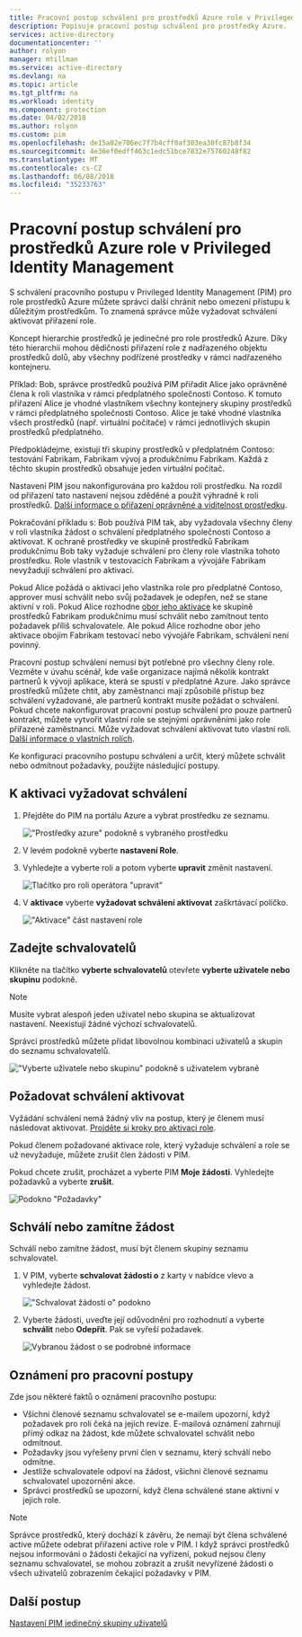 ```yaml
---
title: Pracovní postup schválení pro prostředků Azure role v Privileged Identity managementu | Microsoft Docs
description: Popisuje pracovní postup schválení pro prostředky Azure.
services: active-directory
documentationcenter: ''
author: rolyon
manager: mtillman
ms.service: active-directory
ms.devlang: na
ms.topic: article
ms.tgt_pltfrm: na
ms.workload: identity
ms.component: protection
ms.date: 04/02/2018
ms.author: rolyon
ms.custom: pim
ms.openlocfilehash: de15a02e706ec7f7b4cff0af303ea30fc87b8f34
ms.sourcegitcommit: 4e36ef0edff463c1edc51bce7832e75760248f82
ms.translationtype: MT
ms.contentlocale: cs-CZ
ms.lasthandoff: 06/08/2018
ms.locfileid: "35233763"
---
```

# <a name="approval-workflow-for-azure-resource-roles-in-privileged-identity-management"></a>Pracovní postup schválení pro prostředků Azure role v Privileged Identity Management

S schválení pracovního postupu v Privileged Identity Management (PIM) pro role prostředků Azure můžete správci další chránit nebo omezení přístupu k důležitým prostředkům. To znamená správce může vyžadovat schválení aktivovat přiřazení role. 

Koncept hierarchie prostředků je jedinečné pro role prostředků Azure. Díky této hierarchii mohou dědičnosti přiřazení role z nadřazeného objektu prostředků dolů, aby všechny podřízené prostředky v rámci nadřazeného kontejneru. 

Příklad: Bob, správce prostředků používá PIM přiřadit Alice jako oprávněné člena k roli vlastníka v rámci předplatného společnosti Contoso. K tomuto přiřazení Alice je vhodné vlastníkem všechny kontejnery skupiny prostředků v rámci předplatného společnosti Contoso. Alice je také vhodné vlastníka všech prostředků (např. virtuální počítače) v rámci jednotlivých skupin prostředků předplatného. 

Předpokládejme, existují tři skupiny prostředků v předplatném Contoso: testování Fabrikam, Fabrikam vývoj a produkčnímu Fabrikam. Každá z těchto skupin prostředků obsahuje jeden virtuální počítač.

Nastavení PIM jsou nakonfigurována pro každou roli prostředku. Na rozdíl od přiřazení tato nastavení nejsou zděděné a použít výhradně k roli prostředků. [Další informace o přiřazení oprávněné a viditelnost prostředku](pim-resource-roles-eligible-visibility.md).

Pokračování příkladu s: Bob používá PIM tak, aby vyžadovala všechny členy v roli vlastníka žádost o schválení předplatného společnosti Contoso a aktivovat. K ochraně prostředky ve skupině prostředků Fabrikam produkčnímu Bob taky vyžaduje schválení pro členy role vlastníka tohoto prostředku. Role vlastník v testovacích Fabrikam a vývojáře Fabrikam nevyžadují schválení pro aktivaci.

Pokud Alice požádá o aktivaci jeho vlastníka role pro předplatné Contoso, approver musí schválit nebo svůj požadavek je odepřen, než se stane aktivní v roli. Pokud Alice rozhodne [obor jeho aktivace](pim-resource-roles-activate-your-roles.md#apply-just-enough-administration-practices) ke skupině prostředků Fabrikam produkčnímu musí schválit nebo zamítnout tento požadavek příliš schvalovatele. Ale pokud Alice rozhodne obor jeho aktivace obojím Fabrikam testovací nebo vývojáře Fabrikam, schválení není povinný.

Pracovní postup schválení nemusí být potřebné pro všechny členy role. Vezměte v úvahu scénář, kde vaše organizace najímá několik kontrakt partnerů k vývoji aplikace, která se spustí v předplatné Azure. Jako správce prostředků můžete chtít, aby zaměstnanci mají způsobilé přístup bez schválení vyžadované, ale partnerů kontrakt musíte požádat o schválení. Pokud chcete nakonfigurovat pracovní postup schválení pro pouze partnerů kontrakt, můžete vytvořit vlastní role se stejnými oprávněními jako role přiřazené zaměstnanci. Může vyžadovat schválení aktivovat tuto vlastní roli. [Další informace o vlastních rolích](pim-resource-roles-custom-role-policy.md).

Ke konfiguraci pracovního postupu schválení a určit, který můžete schválit nebo odmítnout požadavky, použijte následující postupy.

## <a name="require-approval-to-activate"></a>K aktivaci vyžadovat schválení

1. Přejděte do PIM na portálu Azure a vybrat prostředku ze seznamu.

   !["Prostředky azure" podokně s vybraného prostředku](media/azure-pim-resource-rbac/aadpim_manage_azure_resource_some_there.png)

2. V levém podokně vyberte **nastavení Role**.

3. Vyhledejte a vyberte roli a potom vyberte **upravit** změnit nastavení.

   ![Tlačítko pro roli operátora "upravit"](media/azure-pim-resource-rbac/aadpim_rbac_role_settings_view_settings.png)

4. V **aktivace** vyberte **vyžadovat schválení aktivovat** zaškrtávací políčko.

   !["Aktivace" část nastavení role](media/azure-pim-resource-rbac/aadpim_rbac_settings_require_approval_checkbox.png)

## <a name="specify-approvers"></a>Zadejte schvalovatelů

Klikněte na tlačítko **vyberte schvalovatelů** otevřete **vyberte uživatele nebo skupinu** podokně.

>[!NOTE]
>Musíte vybrat alespoň jeden uživatel nebo skupina se aktualizovat nastavení. Neexistují žádné výchozí schvalovatelů.

Správci prostředků můžete přidat libovolnou kombinaci uživatelů a skupin do seznamu schvalovatelů. 

!["Vyberte uživatele nebo skupinu" podokně s uživatelem vybrané](media/azure-pim-resource-rbac/aadpim_rbac_role_settings_select_approvers.png)

## <a name="request-approval-to-activate"></a>Požadovat schválení aktivovat

Vyžádání schválení nemá žádný vliv na postup, který je členem musí následovat aktivovat. [Projděte si kroky pro aktivaci role](pim-resource-roles-activate-your-roles.md).

Pokud členem požadované aktivace role, který vyžaduje schválení a role se už nevyžaduje, můžete zrušit člen žádosti v PIM.

Pokud chcete zrušit, procházet a vyberte PIM **Moje žádosti**. Vyhledejte požadavků a vyberte **zrušit**.

![Podokno "Požadavky"](media/azure-pim-resource-rbac/aadpim_rbac_role_approval_request_pending.png)

## <a name="approve-or-deny-a-request"></a>Schválí nebo zamítne žádost

Schválí nebo zamítne žádost, musí být členem skupiny seznamu schvalovatel. 

1. V PIM, vyberte **schvalovat žádosti o** z karty v nabídce vlevo a vyhledejte žádost.

   !["Schvalovat žádosti o" podokno](media/azure-pim-resource-rbac/aadpim_rbac_approve_requests_list.png)

2. Vyberte žádosti, uveďte její odůvodnění pro rozhodnutí a vyberte **schválit** nebo **Odepřít**. Pak se vyřeší požadavek.

   ![Vybranou žádost o se podrobné informace](media/azure-pim-resource-rbac/aadpim_rbac_approve_request_approved.png)

## <a name="workflow-notifications"></a>Oznámení pro pracovní postupy

Zde jsou některé faktů o oznámení pracovního postupu:

- Všichni členové seznamu schvalovatel se e-mailem upozorní, když požadavek pro roli čeká na jejich revize. E-mailová oznámení zahrnují přímý odkaz na žádost, kde můžete schvalovatel schválit nebo odmítnout.
- Požadavky jsou vyřešeny první člen v seznamu, který schválí nebo odmítne. 
- Jestliže schvalovatele odpoví na žádost, všichni členové seznamu schvalovatel upozorněni akce. 
- Správci prostředků se upozorní, když člena schválené stane aktivní v jejich role. 

>[!Note]
>Správce prostředků, který dochází k závěru, že nemají být člena schválené active můžete odebrat přiřazení active role v PIM. I když správci prostředků nejsou informováni o žádosti čekající na vyřízení, pokud nejsou členy seznamu schvalovatel, se mohou zobrazit a zrušit nevyřízené žádosti o všech uživatelů zobrazením čekající požadavky v PIM. 

## <a name="next-steps"></a>Další postup

[Nastavení PIM jedinečný skupiny uživatelů](pim-resource-roles-custom-role-policy.md)

